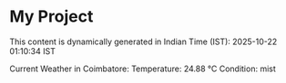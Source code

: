 # My Project

This content is dynamically generated in Indian Time (IST): 2025-10-22 01:10:34 IST


Current Weather in Coimbatore:
Temperature: 24.88 °C
Condition: mist
